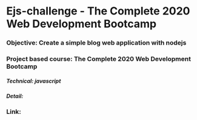 # Ejs-challenge - The Complete 2020 Web Development Bootcamp

### Objective: Create a simple blog web application with nodejs
### Project based course: The Complete 2020 Web Development Bootcamp

##### Technical: javascript
##### Detail:

### Link: 
